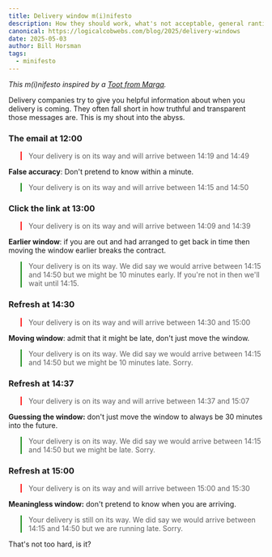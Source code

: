 ```yaml
---
title: Delivery window m(i)nifesto
description: How they should work, what's not acceptable, general ranting
canonical: https://logicalcobwebs.com/blog/2025/delivery-windows
date: 2025-05-03
author: Bill Horsman
tags:
  - minifesto
---
```


<style>
  .bad {
    border-color: red;
    border-width: 2px;
  }
  .good {
    border-color: green;
    border-width: 2px;
  }
</style>

_This m(i)nifesto inspired by a [Toot from Marga](https://social.lol/@whakkee/114421197636500320)._


Delivery companies try to give you helpful information about when you delivery is coming. They often fall short in how truthful and transparent those messages are. This is my shout into the abyss.

### The email at 12:00

<blockquote class="bad">
  Your delivery is on its way and will arrive between 14:19 and 14:49
</blockquote>

**False accuracy**: Don't pretend to know within a minute.

<blockquote class="good">
  Your delivery is on its way and will arrive between 14:15 and 14:50
</blockquote>

### Click the link at 13:00

<blockquote class="bad">
  Your delivery is on its way and will arrive between 14:09 and 14:39
</blockquote>

**Earlier window**: if you are out and had arranged to get back in time then moving the window earlier breaks the contract. 

<blockquote class="good">
  Your delivery is on its way. We did say we would arrive between 14:15 and 14:50 but we might be 10 minutes early. If you're not in then we'll wait until 14:15.
</blockquote>

### Refresh at 14:30

<blockquote class="bad">
  Your delivery is on its way and will arrive between 14:30 and 15:00 
</blockquote>

**Moving window**: admit that it might be late, don't just move the window. 

<blockquote class="good">
  Your delivery is on its way. We did say we would arrive between 14:15 and 14:50 but we might be 10 minutes late. Sorry.
</blockquote>

### Refresh at 14:37

<blockquote class="bad">
  Your delivery is on its way and will arrive between 14:37 and 15:07 
</blockquote>

**Guessing the window:** don't just move the window to always be 30 minutes into the future.

<blockquote class="good">
  Your delivery is on its way. We did say we would arrive between 14:15 and 14:50 but we might be late. Sorry.
</blockquote>

### Refresh at 15:00

<blockquote class="bad">
  Your delivery is on its way and will arrive between 15:00  and 15:30
</blockquote>

**Meaningless window:** don't pretend to know when you are arriving.

<blockquote class="good">
  Your delivery is still on its way. We did say we would arrive between 14:15 and 14:50 but we are running late. Sorry.
</blockquote>

That's not too hard, is it?
